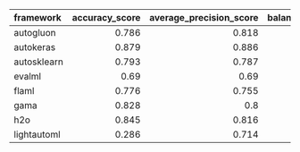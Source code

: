 | framework   |   accuracy_score |   average_precision_score |   balanced_accuracy_score |   cohen_kappa_score |   f1_score_macro |   f1_score_micro |   f1_score_weighted |   matthews_corrcoef |   precision_score |   recall_score |   roc_auc_score | training_time   | test_time   |
|:------------|-----------------:|--------------------------:|--------------------------:|--------------------:|-----------------:|-----------------:|--------------------:|--------------------:|------------------:|---------------:|----------------:|:----------------|:------------|
| autogluon   |            0.786 |                     0.818 |                     0.719 |               0.455 |            0.727 |            0.786 |               0.781 |               0.456 |             0.833 |          0.875 |           0.719 | 00:00:07        | 00:00:00    |
| autokeras   |            0.879 |                     0.886 |                     0.851 |               0.714 |            0.857 |            0.879 |               0.878 |               0.714 |             0.902 |          0.925 |           0.851 | 00:00:05        | 00:00:00    |
| autosklearn |            0.793 |                     0.787 |                     0.697 |               0.449 |            0.718 |            0.793 |               0.773 |               0.483 |             0.792 |          0.95  |           0.697 | 00:01:18        | 00:00:00    |
| evalml      |            0.69  |                     0.69  |                     0.5   |               0     |            0.408 |            0.69  |               0.563 |               0     |             0.69  |          1     |           0.5   | 00:01:01        | 00:00:00    |
| flaml       |            0.776 |                     0.755 |                     0.639 |               0.347 |            0.647 |            0.776 |               0.728 |               0.458 |             0.755 |          1     |           0.639 | 00:00:59        | 00:00:00    |
| gama        |            0.828 |                     0.8   |                     0.722 |               0.525 |            0.752 |            0.828 |               0.804 |               0.596 |             0.8   |          1     |           0.722 | 00:00:53        | 00:00:00    |
| h2o         |            0.845 |                     0.816 |                     0.75  |               0.58  |            0.783 |            0.845 |               0.827 |               0.639 |             0.816 |          1     |           0.75  | 00:01:05        | 00:00:00    |
| lightautoml |            0.286 |                     0.714 |                     0.5   |               0     |            0.222 |            0.286 |               0.127 |               0     |             0     |          0     |           0.5   | 00:00:09        | 00:00:00    |